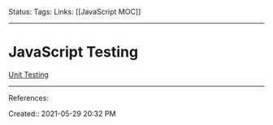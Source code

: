 Status:
Tags: 
Links: [[JavaScript MOC]]
___
# JavaScript Testing
[Unit Testing](https://www.freecodecamp.org/news/how-to-start-unit-testing-javascript/)
___
References:

Created:: 2021-05-29 20:32 PM